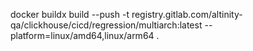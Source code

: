 docker buildx build --push -t registry.gitlab.com/altinity-qa/clickhouse/cicd/regression/multiarch:latest --platform=linux/amd64,linux/arm64 .